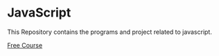 # JavaScript
This Repository contains the programs and project related to javascript.

<a href="https://www.simplilearn.com/learn-javascript-basics-free-course-skillup?utm_campaign=JSDFCDEC16&utm_medium=DescriptionFirstFold&utm_source=youtube"> Free Course</a>

